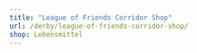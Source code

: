 ```yaml
---
title: "League of Friends Corridor Shop"
url: /derby/league-of-friends-corridor-shop/
shop: Lebensmittel
---
```

